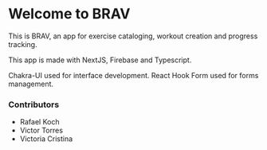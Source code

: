 # Welcome to BRAV

This is BRAV, an app for exercise cataloging, workout creation and progress tracking.

This app is made with NextJS, Firebase and Typescript.

Chakra-UI used for interface development.
React Hook Form used for forms management.

### Contributors
- Rafael Koch
- Victor Torres
- Victoria Cristina
